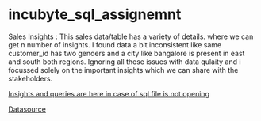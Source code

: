 # incubyte_sql_assignemnt
Sales Insights : 
This sales data/table has a variety of details. where we can get n number of insights. 
I found data a bit inconsistent like same customer_id has two genders and a city like bangalore is present in east and south both regions. Ignoring all these issues with data qulaity and i focussed solely on the important insights which we can share with the stakeholders.

[Insights and queries are here in case of sql file is not opening](https://docs.google.com/document/d/1AH1NTcgwnrgh32FaO5qR_MLwSPGs-UwRrMQOJvvEDjw/edit?usp=sharing)

[Datasource](https://incubytein-my.sharepoint.com/:x:/g/personal/akash_incubyte_co/EWbzbiLBCxNHogEQHUF0i7MBkK-86jKetzVDT4t0d-wZog?rtime=NObaznQ73Ug)
